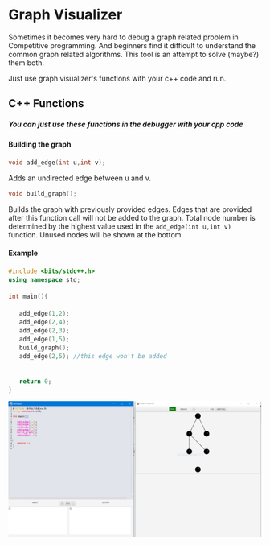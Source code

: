 # Graph Visualizer

Sometimes it becomes very hard to debug a graph related problem in Competitive programming. And beginners find it difficult to understand the common graph related algorithms. This tool is an attempt to solve (maybe?) them both.

Just use graph visualizer's functions with your c++ code and run.    

## C++ Functions 
##### You can just use these functions in the debugger with your cpp code  
#### Building the graph
```c++
void add_edge(int u,int v);
```
Adds an undirected edge between u and v.
```c++
void build_graph();
```
Builds the graph with previously provided edges. Edges that are provided after this 
function call will not be added to the graph. Total node number is determined by the highest value used in the ``add_edge(int u,int v)`` function. Unused nodes will be shown at the bottom. 
#### Example
```c++
#include <bits/stdc++.h>
using namespace std;

int main(){

   add_edge(1,2);
   add_edge(2,4);
   add_edge(2,3);
   add_edge(1,5);
   build_graph();
   add_edge(2,5); //this edge won't be added


   return 0;
}

``` 
![Result Image](https://github.com/faridul-reja/GraphVisualizer/blob/master/download/example1.PNG)

